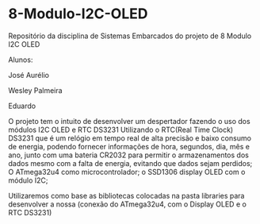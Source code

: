# 8-Modulo-I2C-OLED
Repositório da disciplina de Sistemas Embarcados do projeto de 8 Modulo I2C OLED

Alunos:

José Aurélio

Wesley Palmeira

Eduardo


O projeto tem o intuito de desenvolver um despertador fazendo o uso dos módulos I2C OLED e RTC DS3231 Utilizando o RTC(Real Time Clock) DS3231 que é um relógio em tempo real de alta precisão e baixo consumo de energia, podendo fornecer informações de hora, segundos, dia, mês e ano, junto com uma bateria CR2032 para permitir o armazenamentos dos dados mesmo com a falta de energia, evitando que dados sejam perdidos; O ATmega32u4 como microcontrolador; o SSD1306 display OLED com o módulo I2C;


Utilizaremos como base as bibliotecas colocadas na pasta libraries para desenvolver a nossa (conexão do ATmega32u4, com o Display OLED e o RTC DS3231)
